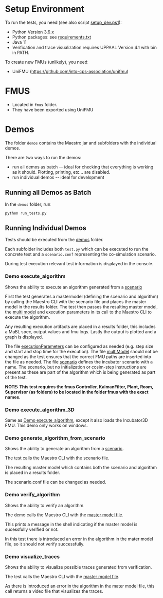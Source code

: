 # Setup Environment

To run the tests, you need (see also script [setup_dev.ps1](demos/setup_dev.ps1)):
- Python Version 3.9.x
- Python packages: see [requirements.txt](./demos/requirements.txt)
- Java 11
- Verification and trace visualization requires UPPAAL Version 4.1 with bin in PATH.

To create new FMUs (unlikely), you need:
- UniFMU (https://github.com/into-cps-association/unifmu)

# FMUS
 - Located in `fmus` folder.
 - They have been exported using UniFMU

# Demos

The folder `demos` contains the Maestro jar and subfolders with the individual demos.

There are two ways to run the demos: 
- run all demos as batch -- ideal for checking that everything is working as it should. Plotting, printing, etc... are disabled.
- run individual demos -- ideal for development

## Running all Demos as Batch

In the `demos` folder, run:
```
python run_tests.py
```

## Running Individual Demos

Tests should be executed from the [demos](./demos) folder.

Each subfolder includes both `test.py` which can be executed to run the concrete test and a `scenario.conf` representing the co-simulation scenario.

During test execution relevant test information is displayed in the console.

### Demo execute_algorithm

Shows the ability to execute an algorithm generated from a [scenario](./demos/execute_algorithm/scenario.conf)

First the test generates a mastermodel (defining the scenario and algorithm) by calling the Maestro CLI with the scenario file and places the master model in the results folder. The test then passes the resulting master model, the [multi model](./demos/execute_algorithm/multiModel.json) and execution parameters in its call to the Maestro CLI to execute the algorithm.

Any resulting execution artifacts are placed in a results folder, this includes a MaBL spec, output values and fmu logs. Lastly the output is plotted and a graph is displayed.

The file [executionParameters](./demos/execute_algorithm/executionParameters.json) can be configured as needed (e.g. step size and start and stop time for the execution).
The file [multiModel](./demos/execute_algorithm/multiModel.json) should not be changed as the test ensures that the correct FMU paths are inserted into the file as needed.
The file [scenario](./demos/execute_algorithm/scenario.conf) defines the incubator scenario with a name. The scenario, but no initialization or cosim-step instructions are present as these are part of the algorithm which is being generated as part of the test.

__NOTE: This test requires the fmus Controller, KalmanFilter, Plant, Room, Supervisor (as folders) to be located in the folder fmus with the exact names__.

### Demo execute_algorithm_3D

Same as [Demo execute_algorithm](#demo-execute_algorithm), except it also loads the Incubator3D FMU.
This demo only works on windows.

### Demo generate_algorithm_from_scenario

Shows the ability to generate an algorithm from a [scenario](./demos/generate_algorithm_from_scenario/scenario.conf).

The test calls the Maestro CLI with the scenario file.

The resulting master model which contains both the scenario and algorithm is placed in a results folder.

The scenario.conf file can be changed as needed.


### Demo verify_algorithm

Shows the ability to verify an algorithm.

The demo calls the Maestro CLI with the [master model file](./demos/verify_algorithm/masterModel.conf).

This prints a message in the shell indicating if the master model is sucessfully verified or not.

In this test there is introduced an error in the algorithm in the mater model file, so it should not verify successfully.

### Demo visualize_traces

Shows the ability to visualize possible traces generated from verification.

The test calls the Maestro CLI with the [master model file](./demos/visualize_traces/masterModel.conf).

As there is introduced an error in the algorithm in the mater model file, this call returns a video file that visualizes the traces.
